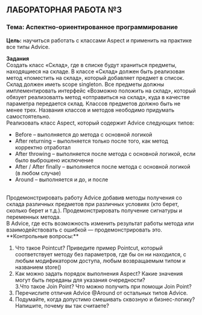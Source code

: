 ## ЛАБОРАТОРНАЯ РАБОТА №3

### Тема: Аспектно-ориентированное программирование

**Цель:** научиться работать с классами Aspect и применить на практике все типы Advice.

**Задания**
<br>
Создать класс «Склад», где в списке будут храниться предметы, находящиеся на складе. В классе «Склад» должен быть реализован метод «поместить на склад», который добавляет предмет в список. Склад должен иметь scope singleton.
Все предметы должны имплементировать интерфейс «Возможно положить на склад», который обязует реализовалть метод «отправиться на склад», куда в качестве параметра передается склад. Классов предметов должно быть не менее трех.
Названия классов и методов неободимо придумать самостоятельно.<br>
Реализовать класс Aspect, который содержит Advice следующих типов:<br>
- Before – выполняется до метода с основной логикой<br>
- After returning – выполняется только после того, как метод корректно отработал<br>
- After throwing – выполняется после метода с основной логикой, если было выброшено исключение<br>
- After / After finally – выполняется после метода с основной логикой (в любом случае)<br>
- Around – выполняется и до, и после<br>
<br>
Продемонстрировать работу Advice добавив методы получения со склада различных предметов при различных условиях (кто берет, сколько берет и т.д.).
Продемонстрировать получение сигнатуры и переменных метода.<br>
В Advice, где есть возможность изменить результат работы метода или взаимодействовать с ошибкой — продемонстрировать это.
**Контрольные вопросы:**

1. Что такое Pointcut? Приведите пример Pointcut, который соответствует методу без параметров, где бы он ни находился, с любым модификатором доступа, любым возвращаемым типом и названием store()<br>
2. Как можно задать порядок выполнения Aspect? Какие значения могут быть переданы для указания очередности?<br>
3.Что такое Join Point? Что можно получить при помощи Join Point?<br>
4. Перечислите отличия Advice @Around от остальных типов Advice.<br>
5. Подумайте, когда допустимо смешивать сквозную и бизнес-логику? Напишите, почему вы так считаете?
